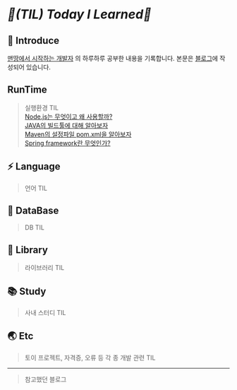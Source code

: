 # _📌(TIL) Today I Learned📌_

## 📣 Introduce
[맨땅에서 시작하는 개발자](https://doosicee.tistory.com/) 의 하루하루 공부한 내용을 기록합니다. 본문은 [블로그](https://doosicee.tistory.com/)에 작성되어 있습니다. 

## RunTime
> 실행환경 TIL<br>
[Node.js는 무엇이고 왜 사용할까?](https://doosicee.tistory.com/entry/NodeJS-%EB%AC%B4%EC%97%87%EC%9D%B4%EA%B3%A0-%EC%99%9C%EC%82%AC%EC%9A%A9%ED%95%A0%EA%B9%8C)<br>
[JAVA의 빌드툴에 대해 알아보자](https://doosicee.tistory.com/entry/JAVA%EC%9D%98-%EB%B9%8C%EB%93%9C%ED%88%B4%EC%97%90-%EB%8C%80%ED%95%B4-%EC%95%8C%EC%95%84%EB%B3%B4%EC%9E%90)<br>
[Maven의 설정파일 pom.xml을 알아보자](https://doosicee.tistory.com/entry/Maven%EC%9D%98-%EC%84%A4%EC%A0%95%ED%8C%8C%EC%9D%BC-Pomxml%EC%9D%84-%EC%95%8C%EC%95%84%EB%B3%B4%EC%9E%90)<br>
[Spring framework란 무엇인가?](https://doosicee.tistory.com/entry/Spring-framework%EB%9E%80)<br>

## ⚡ Language
> 언어 TIL


## 📲 DataBase
> DB TIL

## 📒 Library
> 라이브러리 TIL

## 📚 Study
> 사내 스터디 TIL

## 🌏 Etc
> 토이 프로젝트, 자격증, 오류 등 각 종 개발 관련 TIL

***
> 참고했던 블로그

